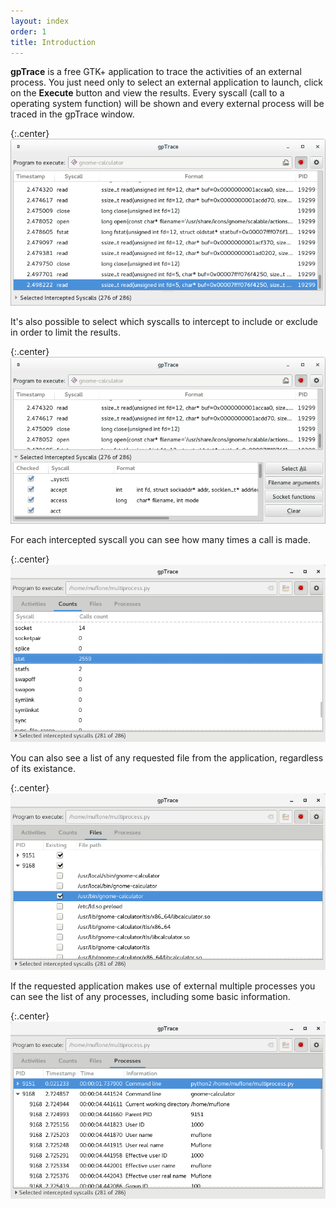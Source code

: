 ```yaml
---
layout: index
order: 1
title: Introduction
---
```

**gpTrace** is a free GTK+ application to trace the activities of an external
process.
You just need only to select an external application to launch, click on the
**Execute** button and view the results.
Every syscall (call to a operating system function) will be shown and every
external process will be traced in the gpTrace window.

{:.center}
![Main window](/resources/gptrace/archive/latest/english/main.png)
          
It's also possible to select which syscalls to intercept to include or exclude
in order to limit the results.

{:.center}
![Main window with expanded list](/resources/gptrace/archive/latest/english/expanded.png)

For each intercepted syscall you can see how many times a call is made.

{:.center}
![Counts page](/resources/gptrace/archive/latest/english/counts.png)

You can also see a list of any requested file from the application, regardless
of its existance.

{:.center}
![Files page](/resources/gptrace/archive/latest/english/files.png)

If the requested application makes use of external multiple processes you can
see the list of any processes, including some basic information.

{:.center}
![Processes](/resources/gptrace/archive/latest/english/processes.png)
